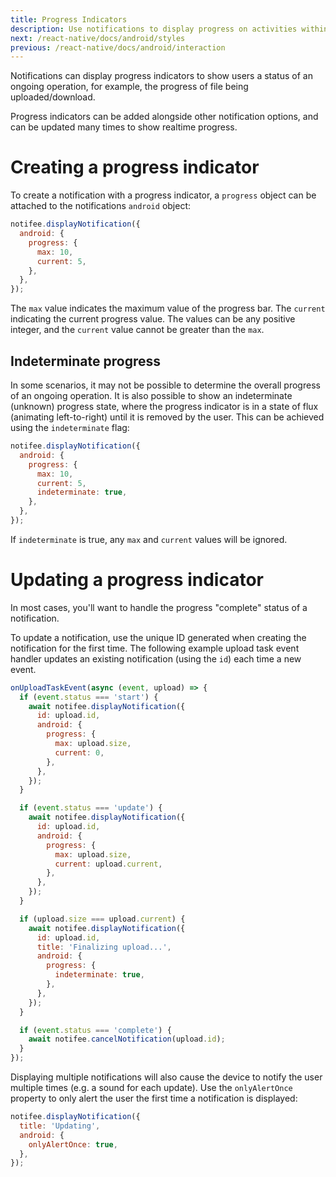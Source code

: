 ```yaml
---
title: Progress Indicators
description: Use notifications to display progress on activities within your application.
next: /react-native/docs/android/styles
previous: /react-native/docs/android/interaction
---
```


Notifications can display progress indicators to show users a status of an ongoing operation, for example, the progress
of file being uploaded/download.

<Vimeo id="android-progress-summary" caption="Android Progress (w/ Big Picture Style)" />

Progress indicators can be added alongside other notification options, and can be updated many times to show realtime progress.

# Creating a progress indicator

To create a notification with a progress indicator, a `progress` object can be attached to the notifications `android`
object:

```js
notifee.displayNotification({
  android: {
    progress: {
      max: 10,
      current: 5,
    },
  },
});
```

The `max` value indicates the maximum value of the progress bar. The `current` indicating the current progress value.
The values can be any positive integer, and the `current` value cannot be greater than the `max`.

## Indeterminate progress

In some scenarios, it may not be possible to determine the overall progress of an ongoing operation. It is also possible
to show an indeterminate (unknown) progress state, where the progress indicator is in a state of flux (animating left-to-right) until it is removed by the user.
This can be achieved using the `indeterminate` flag:

```js
notifee.displayNotification({
  android: {
    progress: {
      max: 10,
      current: 5,
      indeterminate: true,
    },
  },
});
```

If `indeterminate` is true, any `max` and `current` values will be ignored.

# Updating a progress indicator

In most cases, you'll want to handle the progress "complete" status of a notification.

<Vimeo id="android-progress-update" caption="Android Progress Updating" /> 
 
To update a notification, use the unique ID generated when creating the notification for the first time. The following
example upload task event handler updates an existing notification (using the `id`) each time a new event.

```js
onUploadTaskEvent(async (event, upload) => {
  if (event.status === 'start') {
    await notifee.displayNotification({
      id: upload.id,
      android: {
        progress: {
          max: upload.size,
          current: 0,
        },
      },
    });
  }

  if (event.status === 'update') {
    await notifee.displayNotification({
      id: upload.id,
      android: {
        progress: {
          max: upload.size,
          current: upload.current,
        },
      },
    });
  }

  if (upload.size === upload.current) {
    await notifee.displayNotification({
      id: upload.id,
      title: 'Finalizing upload...',
      android: {
        progress: {
          indeterminate: true,
        },
      },
    });
  }

  if (event.status === 'complete') {
    await notifee.cancelNotification(upload.id);
  }
});
```

Displaying multiple notifications will also cause the device to notify the user multiple times (e.g. a sound for each update).
Use the `onlyAlertOnce` property to only alert the user the first time a notification is displayed:

```js
notifee.displayNotification({
  title: 'Updating',
  android: {
    onlyAlertOnce: true,
  },
});
```
